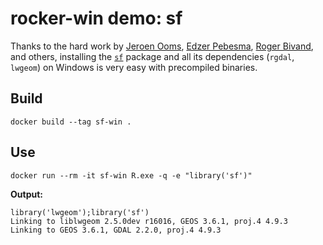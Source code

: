 # rocker-win demo: sf

Thanks to the hard work by [Jeroen Ooms](https://github.com/jeroen), [Edzer Pebesma](https://github.com/edzer), [Roger Bivand](https://github.com/rsbivand), and others, installing the [`sf`](https://cran.r-project.org/package=sf) package and all its dependencies (`rgdal`, `lwgeom`) on Windows is very easy with precompiled binaries.

## Build

```
docker build --tag sf-win .
```

## Use

```
docker run --rm -it sf-win R.exe -q -e "library('sf')"
```

**Output:**

```
library('lwgeom');library('sf')
Linking to liblwgeom 2.5.0dev r16016, GEOS 3.6.1, proj.4 4.9.3
Linking to GEOS 3.6.1, GDAL 2.2.0, proj.4 4.9.3
```
